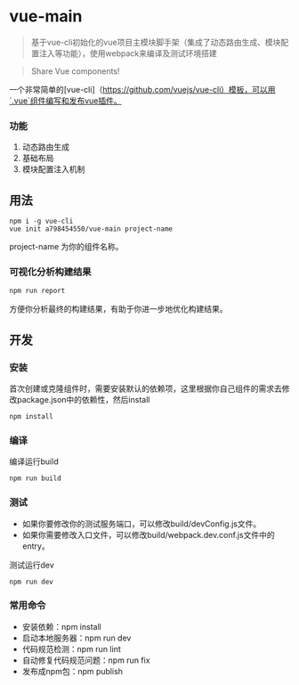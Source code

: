 # vue-main

> 基于vue-cli初始化的vue项目主模块脚手架（集成了动态路由生成、模块配置注入等功能），使用webpack来编译及测试环境搭建

> Share Vue components!

一个非常简单的[vue-cli]（https://github.com/vuejs/vue-cli）模板，可以用`.vue`组件编写和发布vue插件。


### 功能

1. 动态路由生成
2. 基础布局
3. 模块配置注入机制

## 用法

```
npm i -g vue-cli
vue init a798454550/vue-main project-name
```
project-name 为你的组件名称。

### 可视化分析构建结果

``` bash
npm run report
```
方便你分析最终的构建结果，有助于你进一步地优化构建结果。

## 开发

### 安装

首次创建或克隆组件时，需要安装默认的依赖项，这里根据你自己组件的需求去修改package.json中的依赖性，然后install

```
npm install
```

### 编译

编译运行build

```
npm run build
```

### 测试

- 如果你要修改你的测试服务端口，可以修改build/devConfig.js文件。
- 如果你需要修改入口文件，可以修改build/webpack.dev.conf.js文件中的entry。

测试运行dev

```
npm run dev
```

### 常用命令

* 安装依赖：npm install
* 启动本地服务器：npm run dev
* 代码规范检测：npm run lint
* 自动修复代码规范问题：npm run fix
* 发布成npm包：npm publish
